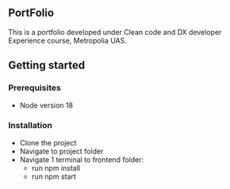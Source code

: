 ## PortFolio
This is a portfolio developed under Clean code and DX developer Experience course, Metropolia UAS. 

## Getting started
### Prerequisites
* Node version 18

### Installation
* Clone the project
* Navigate to project folder
* Navigate 1 terminal to frontend folder:
  * run npm install
  * run npm start
